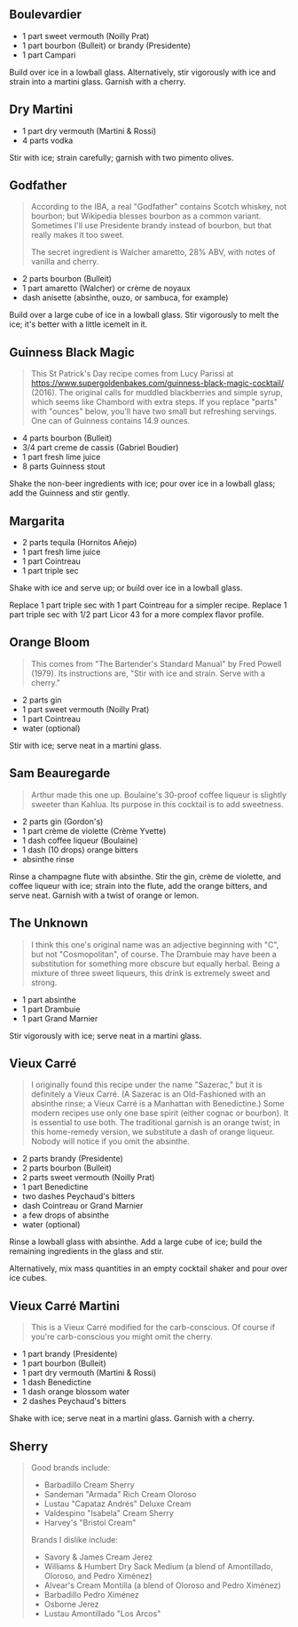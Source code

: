 
Boulevardier
------------

- 1 part sweet vermouth (Noilly Prat)
- 1 part bourbon (Bulleit) or brandy (Presidente)
- 1 part Campari

Build over ice in a lowball glass.
Alternatively, stir vigorously with ice and strain into a martini glass.
Garnish with a cherry.


Dry Martini
-----------

- 1 part dry vermouth (Martini & Rossi)
- 4 parts vodka

Stir with ice; strain carefully; garnish with two pimento olives.


Godfather
---------

> According to the IBA, a real "Godfather" contains Scotch whiskey,
> not bourbon; but Wikipedia blesses bourbon as a common variant.
> Sometimes I'll use Presidente brandy instead of bourbon, but that
> really makes it too sweet.
>
> The secret ingredient is Walcher amaretto, 28% ABV,
> with notes of vanilla and cherry.

- 2 parts bourbon (Bulleit)
- 1 part amaretto (Walcher) or crème de noyaux
- dash anisette (absinthe, ouzo, or sambuca, for example)

Build over a large cube of ice in a lowball glass. Stir vigorously
to melt the ice; it's better with a little icemelt in it.


Guinness Black Magic
--------------------

> This St Patrick's Day recipe comes from Lucy Parissi at
> https://www.supergoldenbakes.com/guinness-black-magic-cocktail/ (2016).
> The original calls for muddled blackberries and simple syrup,
> which seems like Chambord with extra steps.
> If you replace "parts" with "ounces" below, you'll have two
> small but refreshing servings. One can of Guinness contains
> 14.9 ounces.

- 4 parts bourbon (Bulleit)
- 3/4 part creme de cassis (Gabriel Boudier)
- 1 part fresh lime juice
- 8 parts Guinness stout

Shake the non-beer ingredients with ice; pour over ice in a
lowball glass; add the Guinness and stir gently.


Margarita
---------

- 2 parts tequila (Hornitos Añejo)
- 1 part fresh lime juice
- 1 part Cointreau
- 1 part triple sec

Shake with ice and serve up; or build over ice in a lowball glass.

Replace 1 part triple sec with 1 part Cointreau for a simpler recipe.
Replace 1 part triple sec with 1/2 part Licor 43 for a more complex
flavor profile.


Orange Bloom
------------

> This comes from "The Bartender's Standard Manual" by Fred Powell (1979).
> Its instructions are, "Stir with ice and strain. Serve with a cherry."

- 2 parts gin
- 1 part sweet vermouth (Noilly Prat)
- 1 part Cointreau
- water (optional)

Stir with ice; serve neat in a martini glass.


Sam Beauregarde
---------------

> Arthur made this one up.
> Boulaine's 30-proof coffee liqueur is slightly sweeter
> than Kahlua. Its purpose in this cocktail is to add sweetness.

- 2 parts gin (Gordon's)
- 1 part crème de violette (Crème Yvette)
- 1 dash coffee liqueur (Boulaine)
- 1 dash (10 drops) orange bitters
- absinthe rinse

Rinse a champagne flute with absinthe.
Stir the gin, crème de violette, and coffee liqueur with ice;
strain into the flute, add the orange bitters, and serve neat.
Garnish with a twist of orange or lemon.


The Unknown
-----------

> I think this one's original name was an adjective beginning with "C",
> but not "Cosmopolitan", of course. The Drambuie may have been
> a substitution for something more obscure but equally herbal.
> Being a mixture of three sweet liqueurs, this drink is
> extremely sweet and strong.

- 1 part absinthe
- 1 part Drambuie
- 1 part Grand Marnier

Stir vigorously with ice; serve neat in a martini glass.


Vieux Carré
-----------

> I originally found this recipe under the name "Sazerac," but it is
> definitely a Vieux Carré. (A Sazerac is an Old-Fashioned with an
> absinthe rinse; a Vieux Carré is a Manhattan with Benedictine.)
> Some modern recipes use only one base spirit (either cognac or
> bourbon). It is essential to use both.
> The traditional garnish is an orange twist; in this
> home-remedy version, we substitute a dash of orange liqueur.
> Nobody will notice if you omit the absinthe.

- 2 parts brandy (Presidente)
- 2 parts bourbon (Bulleit)
- 2 parts sweet vermouth (Noilly Prat)
- 1 part Benedictine
- two dashes Peychaud's bitters
- dash Cointreau or Grand Marnier
- a few drops of absinthe
- water (optional)

Rinse a lowball glass with absinthe. Add a large cube of ice;
build the remaining ingredients in the glass and stir.

Alternatively, mix mass quantities in an empty cocktail shaker
and pour over ice cubes.


Vieux Carré Martini
-------------------

> This is a Vieux Carré modified for the carb-conscious.
> Of course if you're carb-conscious you might omit the cherry.

- 1 part brandy (Presidente)
- 1 part bourbon (Bulleit)
- 1 part dry vermouth (Martini & Rossi)
- 1 dash Benedictine
- 1 dash orange blossom water
- 2 dashes Peychaud's bitters

Shake with ice; serve neat in a martini glass. Garnish with a cherry.


Sherry
------

> Good brands include:
>
> - Barbadillo Cream Sherry
> - Sandeman "Armada" Rich Cream Oloroso
> - Lustau "Capataz Andrés" Deluxe Cream
> - Valdespino "Isabela" Cream Sherry
> - Harvey's "Bristol Cream"
>
> Brands I dislike include:
>
> - Savory & James Cream Jerez
> - Williams & Humbert Dry Sack Medium (a blend of Amontillado, Oloroso, and Pedro Ximénez)
> - Alvear's Cream Montilla (a blend of Oloroso and Pedro Ximénez)
> - Barbadillo Pedro Ximénez
> - Osborne Jerez
> - Lustau Amontillado "Los Arcos"
